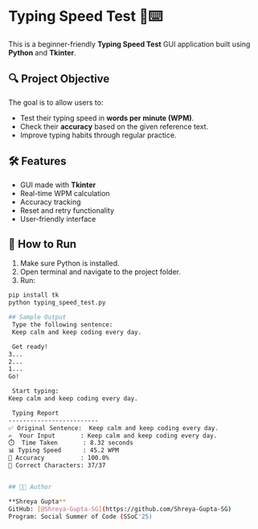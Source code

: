 # Typing Speed Test 🧠⌨️

This is a beginner-friendly **Typing Speed Test** GUI application built using **Python** and **Tkinter**.

## 🔍 Project Objective

The goal is to allow users to:
- Test their typing speed in **words per minute (WPM)**.
- Check their **accuracy** based on the given reference text.
- Improve typing habits through regular practice.


## 🛠️ Features

- GUI made with **Tkinter**
- Real-time WPM calculation
- Accuracy tracking
- Reset and retry functionality
- User-friendly interface


## 🚀 How to Run

1. Make sure Python is installed.
2. Open terminal and navigate to the project folder.
3. Run:
```bash
pip install tk
python typing_speed_test.py

## Sample Output
 Type the following sentence:
 Keep calm and keep coding every day.

 Get ready!
3...
2...
1...
Go! 

 Start typing:
Keep calm and keep coding every day.

 Typing Report
-------------------------
✅ Original Sentence:  Keep calm and keep coding every day.
✍️  Your Input       : Keep calm and keep coding every day.
⏱️  Time Taken       : 8.32 seconds
📊 Typing Speed      : 45.2 WPM
🎯 Accuracy          : 100.0%
🔢 Correct Characters: 37/37


## 👩‍💻 Author

**Shreya Gupta**  
GitHub: [@Shreya-Gupta-SG](https://github.com/Shreya-Gupta-SG)  
Program: Social Summer of Code (SSoC'25)



